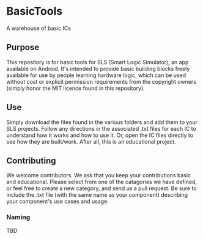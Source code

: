 # BasicTools
A warehouse of basic ICs 

## Purpose
This repository is for basic tools for SLS (Smart Logic Simulator), an app available on Android. It's intended to provide basic building blocks freely available for use by people learning hardware logic, which can be used without cost or explicit permission requirements from the copyright owners (simply honor the MIT licence found in this repository).

## Use
Simply download the files found in the various folders and add them to your SLS projects. Follow any directions in the associated .txt files for each IC to understand how it works and how to use it. Or, open the IC files directly to see how they are built/work. After all, this is an educational project.

## Contributing
We welcome contributors. We ask that you keep your contributions basic and educational. Please select from one of the catagories we have defined, or feel free to create a new category, and send us a pull request. Be sure to include the .txt file (with the same name as your component) describing your component's use cases and usage.

### Naming
TBD
